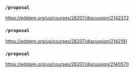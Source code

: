 ### `/proposal`
https://edstem.org/us/courses/28207/discussion/2142372
### `/proposal`
https://edstem.org/us/courses/28207/discussion/2142191
### `/proposal`
https://edstem.org/us/courses/28207/discussion/2140570

